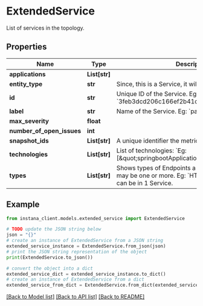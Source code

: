 # ExtendedService

List of services in the topology.

## Properties

Name | Type | Description | Notes
------------ | ------------- | ------------- | -------------
**applications** | **List[str]** |  | 
**entity_type** | **str** | Since, this is a Service, it will be of type &#x60;SERVICE&#x60;. | [optional] 
**id** | **str** | Unique ID of the Service. Eg: &#x60;3feb3dcd206c166ef2b41c707e0cd38d7cd325aa&#x60;. | 
**label** | **str** | Name of the Service. Eg: &#x60;payment&#x60;. | 
**max_severity** | **float** |  | [optional] 
**number_of_open_issues** | **int** |  | [optional] 
**snapshot_ids** | **List[str]** | A unique identifier the metrics are assigned to. | 
**technologies** | **List[str]** | List of technologies: &#x60;Eg:[\&quot;springbootApplicationContainer\&quot;]&#x60; | 
**types** | **List[str]** | Shows types of Endpoints a Service can consist of. It may be one or more. Eg: &#x60;HTTP&#x60; &#x60;OPENTELEMETRY&#x60; can be in 1 Service. | 

## Example

```python
from instana_client.models.extended_service import ExtendedService

# TODO update the JSON string below
json = "{}"
# create an instance of ExtendedService from a JSON string
extended_service_instance = ExtendedService.from_json(json)
# print the JSON string representation of the object
print(ExtendedService.to_json())

# convert the object into a dict
extended_service_dict = extended_service_instance.to_dict()
# create an instance of ExtendedService from a dict
extended_service_from_dict = ExtendedService.from_dict(extended_service_dict)
```
[[Back to Model list]](../README.md#documentation-for-models) [[Back to API list]](../README.md#documentation-for-api-endpoints) [[Back to README]](../README.md)



